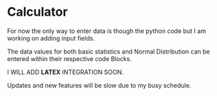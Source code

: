 # Calculator

For now the only way to enter data is though the python code but I am working on adding input fields. 

The data values for both basic statistics and Normal Distribution can be entered within their respective code Blocks.

I WILL ADD **LATEX** INTEGRATION SOON.

Updates and new features will be slow due to my busy schedule.
